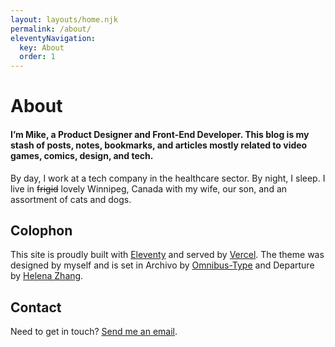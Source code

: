 ```yaml
---
layout: layouts/home.njk
permalink: /about/
eleventyNavigation:
  key: About
  order: 1
---
```


# About

#### I’m Mike, a Product Designer and Front-End Developer. This blog is my stash of posts, notes, bookmarks, and articles mostly related to video games, comics, design, and tech.

By day, I work at a tech company in the healthcare sector. By night, I sleep. I live in ~~frigid~~ lovely Winnipeg, Canada with my wife, our son, and an assortment of cats and dogs.

## Colophon

This site is proudly built with [Eleventy](https://11ty.dev) and served by [Vercel](https://vercel.com). The theme was designed by myself and is set in Archivo by [Omnibus-Type](https://github.com/Omnibus-Type) and Departure by [Helena Zhang](https://www.helenazhang.com/).

## Contact

Need to get in touch? [Send me an email](mailtomikey@crashthearcade.com).
